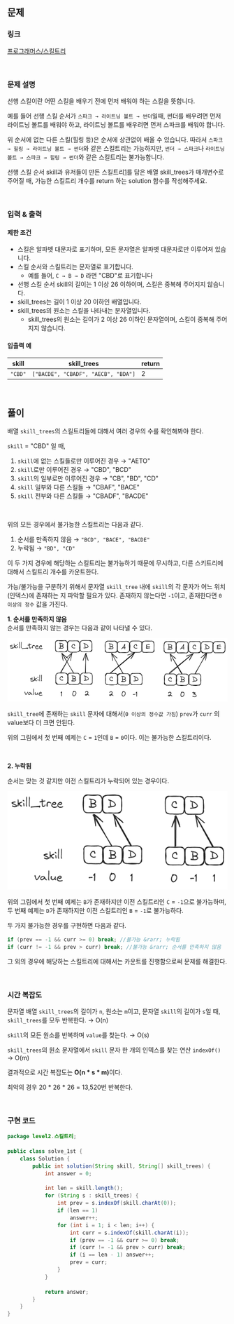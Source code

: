 ## 문제

### 링크

[프로그래머스/스킬트리](https://school.programmers.co.kr/learn/courses/30/lessons/49993)

<br>

### 문제 설명

선행 스킬이란 어떤 스킬을 배우기 전에 먼저 배워야 하는 스킬을 뜻합니다.

예를 들어 선행 스킬 순서가 `스파크 → 라이트닝 볼트 → 썬더`일때, 썬더를 배우려면 먼저 라이트닝 볼트를 배워야 하고, 라이트닝 볼트를 배우려면 먼저 스파크를 배워야 합니다.

위 순서에 없는 다른 스킬(힐링 등)은 순서에 상관없이 배울 수 있습니다. 따라서 `스파크 → 힐링 → 라이트닝 볼트 → 썬더`와 같은 스킬트리는 가능하지만, `썬더 → 스파크`나 `라이트닝 볼트 → 스파크 → 힐링 → 썬더`와 같은 스킬트리는 불가능합니다.

선행 스킬 순서 skill과 유저들이 만든 스킬트리[1](https://school.programmers.co.kr/learn/courses/30/lessons/49993#fn1)를 담은 배열 skill_trees가 매개변수로 주어질 때, 가능한 스킬트리 개수를 return 하는 solution 함수를 작성해주세요.

<br>

### 입력 & 출력

#### 제한 조건

- 스킬은 알파벳 대문자로 표기하며, 모든 문자열은 알파벳 대문자로만 이루어져 있습니다.
- 스킬 순서와 스킬트리는 문자열로 표기합니다.
    - 예를 들어, `C → B → D` 라면 "CBD"로 표기합니다
- 선행 스킬 순서 skill의 길이는 1 이상 26 이하이며, 스킬은 중복해 주어지지 않습니다.
- skill_trees는 길이 1 이상 20 이하인 배열입니다.
- skill_trees의 원소는 스킬을 나타내는 문자열입니다.
    - skill_trees의 원소는 길이가 2 이상 26 이하인 문자열이며, 스킬이 중복해 주어지지 않습니다.

#### 입출력 예

|skill|skill_trees|return|
|---|---|---|
|`"CBD"`|`["BACDE", "CBADF", "AECB", "BDA"]`|2|

<br>

## 풀이

배열 `skill_trees`의 스킬트리들에 대해서 여러 경우의 수를 확인해봐야 한다.    

`skill` = "CBD" 일 때,

1. `skill`에 없는 스킬들로만 이루어진 경우 &rarr; "AETO"
2. `skill`로만 이루어진 경우 &rarr; "CBD", "BCD"
3. `skill`의 일부로만 이루어진 경우 &rarr; "CB", "BD", "CD"
4. `skill` 일부와 다른 스킬들 &rarr; "CBAF", "BACE"
5. `skill` 전부와 다른 스킬들 &rarr; "CBADF", "BACDE"

<br>

위의 모든 경우에서 불가능한 스킬트리는 다음과 같다.  

1. 순서를 만족하지 않음 &rarr; `"BCD", "BACE", "BACDE"`
2. 누락됨 &rarr; `"BD", "CD"`

이 두 가지 경우에 해당하는 스킬트리는 불가능하기 때문에 무시하고, 다른 스키트리에 대해서 스킬트리 개수를 카운트한다.  

가능/불가능을 구분하기 위해서 문자열 `skill_tree` 내에 `skill`의 각 문자가 어느 위치(인덱스)에 존재하는 지 파악할 필요가 있다. 
존재하지 않는다면 `-1`이고, 존재한다면 `0 이상의 정수` 값을 가진다.  

<b>1. 순서를 만족하지 않음</b>  
순서를 만족하지 않는 경우는 다음과 같이 나타낼 수 있다.

![img.png](img.png)

`skill_tree`에 존재하는 `skill` 문자에 대해서(`0 이상의 정수값 가짐`) `prev`가 `curr` 의 value보다 더 크면 안된다.  

위의 그림에서 첫 번째 예제는 `C` = `1`인데 `B` = `0`이다. 이는 불가능한 스킬트리이다.  

<br>

<b>2. 누락됨</b>

순서는 맞는 것 같지만 이전 스킬트리가 누락되어 있는 경우이다.  

![img_1.png](img_1.png)

위의 그림에서 첫 번째 예제는 `B`가 존재하지만 이전 스킬트리인 `C` = `-1`으로 불가능하며, 
두 번째 예제는 `D`가 존재하지만 이전 스킬트리인 `B` = `-1`로 불가능하다.  

두 가지 불가능한 경우를 구현하면 다음과 같다.  

```java
if (prev == -1 && curr >= 0) break; //불가능 &rarr; 누락됨
if (curr != -1 && prev > curr) break; //불가능 &rarr; 순서를 만족하지 않음
```

그 외의 경우에 해당하는 스킬트리에 대해서는 카운트를 진행함으로써 문제를 해결한다.  

<br>

### 시간 복잡도

문자열 배열 `skill_trees`의 길이가 `n`, 원소는 `m`이고, 문자열 `skill`의 길이가 `s`일 때, 
`skill_trees`를 모두 반복한다. &rarr; O(n)  

`skill`의 모든 원소를 반복하며 `value`를 찾는다. &rarr; O(s)  

`skill_trees`의 원소 문자열에서 `skill` 문자 한 개의 인덱스를 찾는 연산 `indexOf()` &rarr; O(m)  

결과적으로 시간 복잡도는 <b>O(n * s * m)</b>이다.  

최악의 경우 20 * 26 * 26 = 13,520번 반복한다.  

<br>

### 구현 코드

```java
package level2.스킬트리;

public class solve_1st {
    class Solution {
        public int solution(String skill, String[] skill_trees) {
            int answer = 0;

            int len = skill.length();
            for (String s : skill_trees) {
                int prev = s.indexOf(skill.charAt(0));
                if (len == 1)
                    answer++;
                for (int i = 1; i < len; i++) {
                    int curr = s.indexOf(skill.charAt(i));
                    if (prev == -1 && curr >= 0) break;
                    if (curr != -1 && prev > curr) break;
                    if (i == len - 1) answer++;
                    prev = curr;
                }
            }

            return answer;
        }
    }
}
```